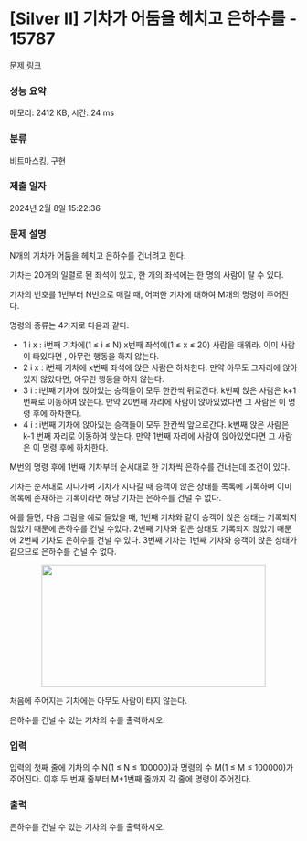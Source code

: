 # [Silver II] 기차가 어둠을 헤치고 은하수를 - 15787 

[문제 링크](https://www.acmicpc.net/problem/15787) 

### 성능 요약

메모리: 2412 KB, 시간: 24 ms

### 분류

비트마스킹, 구현

### 제출 일자

2024년 2월 8일 15:22:36

### 문제 설명

<p>N개의 기차가 어둠을 헤치고 은하수를 건너려고 한다.</p>

<p>기차는 20개의 일렬로 된 좌석이 있고, 한 개의 좌석에는 한 명의 사람이 탈 수 있다. </p>

<p>기차의 번호를 1번부터 N번으로 매길 때, 어떠한 기차에 대하여 M개의 명령이 주어진다.</p>

<p>명령의 종류는 4가지로 다음과 같다.</p>

<ul>
	<li>1 i x : i번째 기차에(1 ≤ i ≤ N) x번째 좌석에(1 ≤ x ≤ 20) 사람을 태워라. 이미 사람이 타있다면 , 아무런 행동을 하지 않는다.</li>
	<li>2 i x : i번째 기차에 x번째 좌석에 앉은 사람은 하차한다. 만약 아무도 그자리에 앉아있지 않았다면, 아무런 행동을 하지 않는다.</li>
	<li>3 i : i번째 기차에 앉아있는 승객들이 모두 한칸씩 뒤로간다. k번째 앉은 사람은 k+1번째로 이동하여 앉는다. 만약 20번째 자리에 사람이 앉아있었다면 그 사람은 이 명령 후에 하차한다.</li>
	<li>4 i : i번째 기차에 앉아있는 승객들이 모두 한칸씩 앞으로간다. k번째 앉은 사람은 k-1 번째 자리로 이동하여 앉는다. 만약 1번째 자리에 사람이 앉아있었다면 그 사람은 이 명령 후에 하차한다.</li>
</ul>

<p>M번의 명령 후에 1번째 기차부터 순서대로 한 기차씩 은하수를 건너는데 조건이 있다.</p>

<p>기차는 순서대로 지나가며 기차가 지나갈 때 승객이 앉은 상태를 목록에 기록하며 이미 목록에 존재하는 기록이라면 해당 기차는 은하수를 건널 수 없다.</p>

<p>예를 들면, 다음 그림을 예로 들었을 때, 1번째 기차와 같이 승객이 앉은 상태는 기록되지 않았기 때문에 은하수를 건널 수있다. 2번째 기차와 같은 상태도 기록되지 않았기 때문에 2번째 기차도 은하수를 건널 수 있다. 3번째 기차는 1번째 기차와 승객이 앉은 상태가 같으므로 은하수를 건널 수 없다.</p>

<p style="text-align: center;"><img alt="" src="https://onlinejudgeimages.s3-ap-northeast-1.amazonaws.com/problem/15787/1.png" style="width: 392px; height: 213px;"></p>

<p>처음에 주어지는 기차에는 아무도 사람이 타지 않는다.</p>

<p>은하수를 건널 수 있는 기차의 수를 출력하시오.</p>

### 입력 

 <p>입력의 첫째 줄에 기차의 수 N(1 ≤ N ≤ 100000)과 명령의 수 M(1 ≤ M ≤ 100000)가 주어진다. 이후 두 번째 줄부터 M+1번째 줄까지 각 줄에 명령이 주어진다. </p>

### 출력 

 <p>은하수를 건널 수 있는 기차의 수를 출력하시오.</p>

